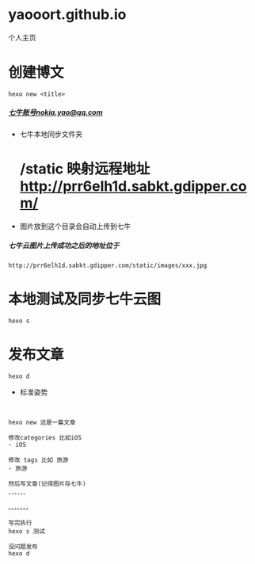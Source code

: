# yaooort.github.io
个人主页
# 创建博文
```
hexo new <title>
```
##### 七牛账号nokia.yao@qq.com
- 七牛本地同步文件夹
  # /static 映射远程地址 http://prr6elh1d.sabkt.gdipper.com/
- 图片放到这个目录会自动上传到七牛
##### 七牛云图片上传成功之后的地址位于
```
http://prr6elh1d.sabkt.gdipper.com/static/images/xxx.jpg
```
# 本地测试及同步七牛云图
```
hexo s
```
# 发布文章
```
hexo d 
```

* 标准姿势
```


hexo new 这是一篇文章

修改categories 比如iOS
- iOS

修改 tags 比如 旅游
- 旅游

然后写文章(记得图片存七牛)
、、、、、、

。。。。。。。

写完执行
hexo s 测试

没问题发布
hexo d

```

